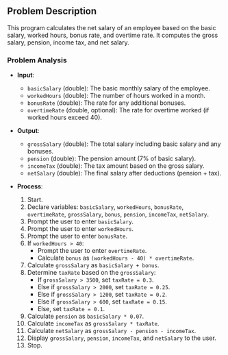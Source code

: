 ## Problem Description
This program calculates the net salary of an employee based on the basic salary, worked hours, bonus rate, and overtime rate. It computes the gross salary, pension, income tax, and net salary.

### Problem Analysis
- **Input**:
  - `basicSalary` (double): The basic monthly salary of the employee.
  - `workedHours` (double): The number of hours worked in a month.
  - `bonusRate` (double): The rate for any additional bonuses.
  - `overtimeRate` (double, optional): The rate for overtime worked (if worked hours exceed 40).

- **Output**:
  - `grossSalary` (double): The total salary including basic salary and any bonuses.
  - `pension` (double): The pension amount (7% of basic salary).
  - `incomeTax` (double): The tax amount based on the gross salary.
  - `netSalary` (double): The final salary after deductions (pension + tax).

- **Process**:
  1. Start.
  2. Declare variables: `basicSalary`, `workedHours`, `bonusRate`, `overtimeRate`, `grossSalary`, `bonus`, `pension`, `incomeTax`, `netSalary`.
  3. Prompt the user to enter `basicSalary`.
  4. Prompt the user to enter `workedHours`.
  5. Prompt the user to enter `bonusRate`.
  6. If `workedHours > 40`:
     - Prompt the user to enter `overtimeRate`.
     - Calculate `bonus` as `(workedHours - 40) * overtimeRate`.
  7. Calculate `grossSalary` as `basicSalary + bonus`.
  8. Determine `taxRate` based on the `grossSalary`:
     - If `grossSalary > 3500`, set `taxRate = 0.3`.
     - Else if `grossSalary > 2000`, set `taxRate = 0.25`.
     - Else if `grossSalary > 1200`, set `taxRate = 0.2`.
     - Else if `grossSalary > 600`, set `taxRate = 0.15`.
     - Else, set `taxRate = 0.1`.
  9. Calculate `pension` as `basicSalary * 0.07`.
  10. Calculate `incomeTax` as `grossSalary * taxRate`.
  11. Calculate `netSalary` as `grossSalary - pension - incomeTax`.
  12. Display `grossSalary`, `pension`, `incomeTax`, and `netSalary` to the user.
  13. Stop.
